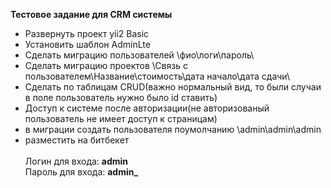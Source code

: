 **Тестовое задание для CRM системы**
<ul>
<li> Развернуть проект yii2 Basic
</li>
<li>Установить шаблон AdminLte
</li>
<li>Сделать миграцию пользователей \фио\логи\пароль\
</li>
<li>Сделать миграцию проектов \Связь с пользователем\Название\стоимость\дата начало\дата сдачи\
</li>
<li>Сделать по таблицам CRUD(важно нормальный вид, то были случаи в поле пользователь нужно было id ставить)
</li>
<li>Доступ к системе после авторизации(не авторизованый пользователь не имеет доступ к страницам)
</li>
<li>в миграции создать пользователя поумолчанию \admin\admin\admin
</li>
<li>разместить на битбекет
</li>
<br>
Логин для входа: <strong>admin</strong><br>
Пароль для входа: <strong>admin_</strong>
